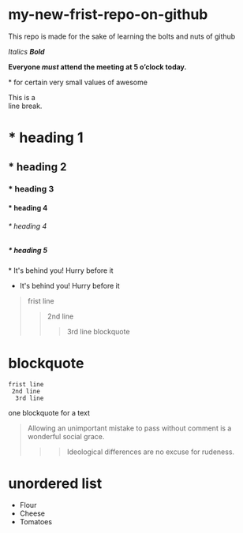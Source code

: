 # my-new-frist-repo-on-github
This repo is made for the sake of learning the bolts and nuts of github

*Italics*
***Bold***

**Everyone *must* attend the meeting at 5 o’clock today.**

\* for certain very small values of awesome

This is a\
line break.

#  * heading  1
## *  heading 2
### * heading 3
#### * heading 4
###### * heading 4
##### * heading 5

\* It's behind you! Hurry before it

   * It's behind you! Hurry before it
   
  
   >frist line
   >>2nd line 
   >>>3rd line 
   >>blockquote
   
   #   blockquote
    frist line
     2nd line 
      3rd line 
    
   
   
  one blockquote for a text 
   
> Allowing an unimportant mistake to pass without comment is a wonderful social grace.
>>
>>> Ideological differences are no excuse for rudeness.

# unordered list

* Flour
* Cheese
* Tomatoes


                            

